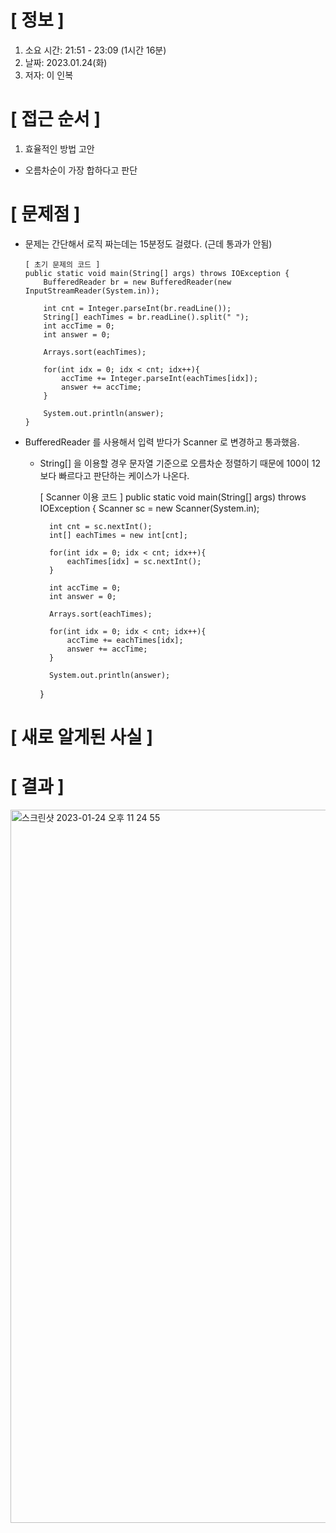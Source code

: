 # **[ 정보 ]**
1. 소요 시간: 21:51 - 23:09 (1시간 16분)
2. 날짜: 2023.01.24(화)
3. 저자: 이 인복

# **[ 접근 순서 ]**
1. 효율적인 방법 고안
- 오름차순이 가장 합하다고 판단

# **[ 문제점 ]**
- 문제는 간단해서 로직 짜는데는 15분정도 걸렸다. (근데 통과가 안됨)

      [ 초기 문제의 코드 ]
      public static void main(String[] args) throws IOException {
          BufferedReader br = new BufferedReader(new InputStreamReader(System.in));
  
          int cnt = Integer.parseInt(br.readLine());
          String[] eachTimes = br.readLine().split(" ");
          int accTime = 0;
          int answer = 0;
  
          Arrays.sort(eachTimes);
  
          for(int idx = 0; idx < cnt; idx++){
              accTime += Integer.parseInt(eachTimes[idx]);
              answer += accTime;
          }
  
          System.out.println(answer);
      }

- BufferedReader 를 사용해서 입력 받다가 Scanner 로 변경하고 통과했음.
    - String[] 을 이용할 경우 문자열 기준으로 오름차순 정렬하기 때문에 100이 12보다 빠르다고 판단하는 케이스가 나온다.


        [ Scanner 이용 코드 ]
        public static void main(String[] args) throws IOException {
            Scanner sc = new Scanner(System.in);
    
            int cnt = sc.nextInt(); 
            int[] eachTimes = new int[cnt];
    
            for(int idx = 0; idx < cnt; idx++){
                eachTimes[idx] = sc.nextInt();
            }
    
            int accTime = 0;
            int answer = 0;
    
            Arrays.sort(eachTimes);
    
            for(int idx = 0; idx < cnt; idx++){
                accTime += eachTimes[idx]; 
                answer += accTime;
            }
    
            System.out.println(answer);
        }

# **[ 새로 알게된 사실 ]**


# **[ 결과 ]**
<img width="1141" alt="스크린샷 2023-01-24 오후 11 24 55" src="https://user-images.githubusercontent.com/59809278/214320236-e93f7f1e-8826-42e2-94cb-89b7bc183df4.png">




         
